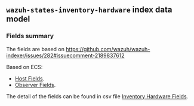 ## `wazuh-states-inventory-hardware` index data model

### Fields summary

The fields are based on https://github.com/wazuh/wazuh-indexer/issues/282#issuecomment-2189837612

Based on ECS:

- [Host Fields](https://www.elastic.co/guide/en/ecs/current/ecs-host.html).
- [Observer Fields](https://www.elastic.co/guide/en/ecs/current/ecs-observer.html).

The detail of the fields can be found in csv file [Inventory Hardware Fields](fields.csv).
